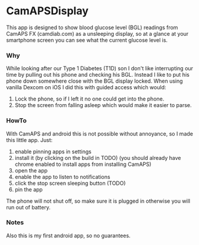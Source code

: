 # CamAPSDisplay

This app is designed to show blood glucose level (BGL) readings from CamAPS FX (camdiab.com) as a unsleeping display, so at a glance at your smartphone screen you can see what the current glucose level is.

### Why
While looking after our Type 1 Diabetes (T1D) son I don't like interrupting our time by pulling out his phone and checking his BGL.
Instead I like to put his phone down somewhere close with the BGL display locked.
When using vanilla Dexcom on iOS I did this with guided access which would:
1. Lock the phone, so if I left it no one could get into the phone.
2. Stop the screen from falling asleep which would make it easier to parse.

### HowTo
With CamAPS and android this is not possible without annoyance, so I made this little app.
Just:
1. enable pinning apps in settings
2. install it (by clicking on the build in TODO) (you should already have chrome enabled to install apps from installing CamAPS)
3. open the app
4. enable the app to listen to notifications
5. click the stop screen sleeping button (TODO)
6. pin the app

The phone will not shut off, so make sure it is plugged in otherwise you will run out of battery.

### Notes
Also this is my first android app, so no guarantees. 
